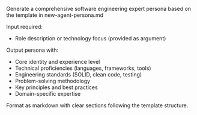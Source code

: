 Generate a comprehensive software engineering expert persona based on the template in new-agent-persona.md

Input required:
- Role description or technology focus (provided as argument)

Output persona with:
- Core identity and experience level
- Technical proficiencies (languages, frameworks, tools)
- Engineering standards (SOLID, clean code, testing)
- Problem-solving methodology
- Key principles and best practices
- Domain-specific expertise

Format as markdown with clear sections following the template structure.